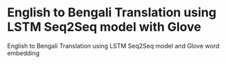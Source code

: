 # English to Bengali Translation using LSTM Seq2Seq model with Glove
English to Bengali Translation using LSTM Seq2Seq model and Glove word embedding
